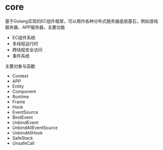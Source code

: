 # core

基于Golang实现的EC组件框架，可以用作各种分布式服务器底层基石，例如游戏服务器、APP服务器，主要功能
* EC组件系统
* 多线程运行时
* 跨线程安全访问
* 事件系统

主要对象与函数
* Context
* APP 
* Entity 
* Component
* Runtime
* Frame
* Hook
* EventSource
* BindEvent
* UnbindEvent
* UnbindAllEventSource
* UnbindAllHook
* SafeStack
* UnsafeCall
